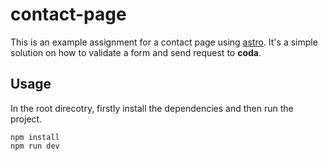 # contact-page

This is an example assignment for a contact page using [astro](https://astro.build/).
It's a simple solution on how to validate a form and send request to **coda**.

## Usage

In the root direcotry, firstly install the dependencies and then run the project.

```
npm install
npm run dev
```
